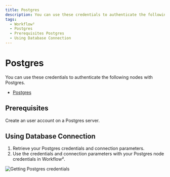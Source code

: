 ```yaml
---
title: Postgres
description: You can use these credentials to authenticate the following nodes with Postgres. Find the Prerequisites and how using database connection.
tags:
  - Workflow²
  - Postgres
  - Prerequisites Postgres
  - Using Database Connection
---
```


# Postgres

You can use these credentials to authenticate the following nodes with Postgres.
- [Postgres](/workflow/integrations/nodes/workflow-nodes-base.postgres/)

## Prerequisites

Create an user account on a Postgres server.

## Using Database Connection

1. Retrieve your Postgres credentials and connection parameters.
2. Use the credentials and connection parameters with your Postgres node credentials in Workflow².

![Getting Postgres credentials](/_images/integrations/credentials/postgres/using-database-connection.gif)
